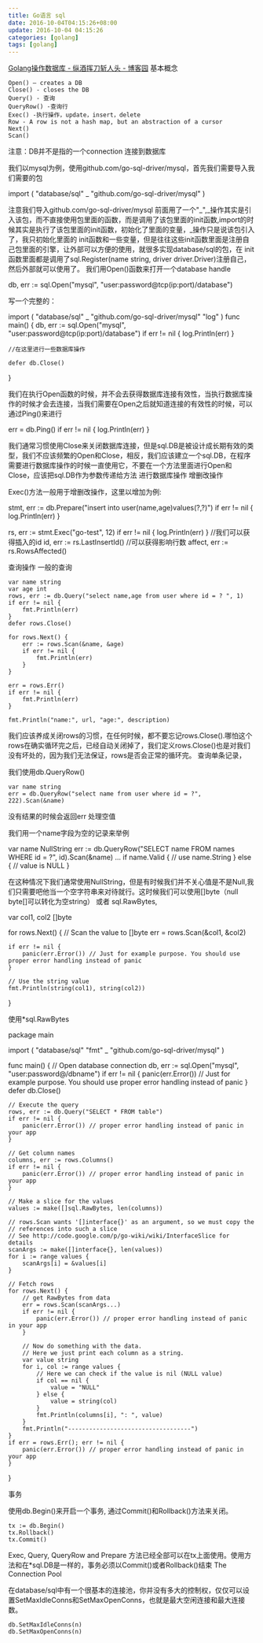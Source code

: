 ```yaml
---
title: Go语言 sql
date: 2016-10-04T04:15:26+08:00
update: 2016-10-04 04:15:26
categories: [golang]
tags: [golang]
---
```


[Golang操作数据库 - 纵酒挥刀斩人头 - 博客园](http://www.cnblogs.com/hupengcool/p/4143238.html)
基本概念

    Open() – creates a DB
    Close() - closes the DB
    Query() - 查询
    QueryRow() -查询行
    Exec() -执行操作，update，insert，delete
    Row - A row is not a hash map, but an abstraction of a cursor
    Next()
    Scan()

注意：DB并不是指的一个connection
连接到数据库

我们以mysql为例，使用github.com/go-sql-driver/mysql，首先我们需要导入我们需要的包

import (
    "database/sql"
    _ "github.com/go-sql-driver/mysql"
)

注意我们导入github.com/go-sql-driver/mysql 前面用了一个"_",_操作其实是引入该包，而不直接使用包里面的函数，而是调用了该包里面的init函数,import的时候其实是执行了该包里面的init函数，初始化了里面的变量，_操作只是说该包引入了，我只初始化里面的 init函数和一些变量，但是往往这些init函数里面是注册自己包里面的引擎，让外部可以方便的使用，就很多实现database/sql的包，在 init函数里面都是调用了sql.Register(name string, driver driver.Driver)注册自己，然后外部就可以使用了。
我们用Open()函数来打开一个database handle

db, err := sql.Open("mysql", "user:password@tcp(ip:port)/database")

写一个完整的：

import (
    "database/sql"
    _ "github.com/go-sql-driver/mysql"
    "log"
)
func main() {
    db, err := sql.Open("mysql", "user:password@tcp(ip:port)/database")
    if err != nil {
        log.Println(err)
    }

    //在这里进行一些数据库操作

    defer db.Close()
}

我们在执行Open函数的时候，并不会去获得数据库连接有效性，当执行数据库操作的时候才会去连接，当我们需要在Open之后就知道连接的有效性的时候，可以通过Ping()来进行

err = db.Ping()
if err != nil {
    log.Println(err)
}

我们通常习惯使用Close来关闭数据库连接，但是sql.DB是被设计成长期有效的类型，我们不应该频繁的Open和Close，相反，我们应该建立一个sql.DB，在程序需要进行数据库操作的时候一直使用它，不要在一个方法里面进行Open和Close，应该把sql.DB作为参数传递给方法
进行数据库操作
增删改操作

Exec()方法一般用于增删改操作，这里以增加为例:

stmt, err := db.Prepare("insert into user(name,age)values(?,?)")
if err != nil {
    log.Println(err)
}

rs, err := stmt.Exec("go-test", 12)
if err != nil {
    log.Println(err)
}
//我们可以获得插入的id
id, err := rs.LastInsertId()
//可以获得影响行数
affect, err := rs.RowsAffected()

查询操作
一般的查询

    var name string
    var age int
    rows, err := db.Query("select name,age from user where id = ? ", 1)
    if err != nil {
        fmt.Println(err)
    }
    defer rows.Close()

    for rows.Next() {
        err := rows.Scan(&name, &age)
        if err != nil {
            fmt.Println(err)
        }
    }

    err = rows.Err()
    if err != nil {
        fmt.Println(err)
    }

    fmt.Println("name:", url, "age:", description)

我们应该养成关闭rows的习惯，在任何时候，都不要忘记rows.Close().哪怕这个rows在确实循环完之后，已经自动关闭掉了，我们定义rows.Close()也是对我们没有坏处的，因为我们无法保证，rows是否会正常的循环完。
查询单条记录，

我们使用db.QueryRow()

    var name string
    err = db.QueryRow("select name from user where id = ?", 222).Scan(&name)

没有结果的时候会返回err
处理空值

我们用一个name字段为空的记录来举例

var name NullString
err := db.QueryRow("SELECT name FROM names WHERE id = ?", id).Scan(&name)
...
if name.Valid {
        // use name.String
} else {
        // value is NULL
}

在这种情况下我们通常使用NullString，但是有时候我们并不关心值是不是Null,我们只需要吧他当一个空字符串来对待就行。这时候我们可以使用[]byte（null byte[]可以转化为空string） 或者 sql.RawBytes,

var col1, col2 []byte

for rows.Next() {
    // Scan the value to []byte
    err = rows.Scan(&col1, &col2)

    if err != nil {
        panic(err.Error()) // Just for example purpose. You should use proper error handling instead of panic
    }

    // Use the string value
    fmt.Println(string(col1), string(col2))
}

使用*sql.RawBytes

package main

import (
    "database/sql"
    "fmt"
    _ "github.com/go-sql-driver/mysql"
)

func main() {
    // Open database connection
    db, err := sql.Open("mysql", "user:password@/dbname")
    if err != nil {
        panic(err.Error())  // Just for example purpose. You should use proper error handling instead of panic
    }
    defer db.Close()

    // Execute the query
    rows, err := db.Query("SELECT * FROM table")
    if err != nil {
        panic(err.Error()) // proper error handling instead of panic in your app
    }

    // Get column names
    columns, err := rows.Columns()
    if err != nil {
        panic(err.Error()) // proper error handling instead of panic in your app
    }

    // Make a slice for the values
    values := make([]sql.RawBytes, len(columns))

    // rows.Scan wants '[]interface{}' as an argument, so we must copy the
    // references into such a slice
    // See http://code.google.com/p/go-wiki/wiki/InterfaceSlice for details
    scanArgs := make([]interface{}, len(values))
    for i := range values {
        scanArgs[i] = &values[i]
    }

    // Fetch rows
    for rows.Next() {
        // get RawBytes from data
        err = rows.Scan(scanArgs...)
        if err != nil {
            panic(err.Error()) // proper error handling instead of panic in your app
        }

        // Now do something with the data.
        // Here we just print each column as a string.
        var value string
        for i, col := range values {
            // Here we can check if the value is nil (NULL value)
            if col == nil {
                value = "NULL"
            } else {
                value = string(col)
            }
            fmt.Println(columns[i], ": ", value)
        }
        fmt.Println("-----------------------------------")
    }
    if err = rows.Err(); err != nil {
        panic(err.Error()) // proper error handling instead of panic in your app
    }
}

事务

使用db.Begin()来开启一个事务, 通过Commit()和Rollback()方法来关闭。

    tx := db.Begin()
    tx.Rollback()
    tx.Commit()

Exec, Query, QueryRow and Prepare 方法已经全部可以在tx上面使用。使用方法和在*sql.DB是一样的，事务必须以Commit()或者Rollback()结束
The Connection Pool

在database/sql中有一个很基本的连接池，你并没有多大的控制权，仅仅可以设置SetMaxIdleConns和SetMaxOpenConns，也就是最大空闲连接和最大连接数。

    db.SetMaxIdleConns(n)
    db.SetMaxOpenConns(n)
